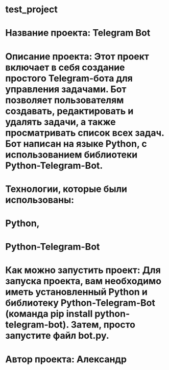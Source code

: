 # test_project

# Название проекта: Telegram Bot

# Описание проекта: Этот проект включает в себя создание простого Telegram-бота для управления задачами. Бот позволяет пользователям создавать, редактировать и удалять задачи, а также просматривать список всех задач. Бот написан на языке Python, с использованием библиотеки Python-Telegram-Bot.

# Технологии, которые были использованы: 
# Python, 
# Python-Telegram-Bot
# Как можно запустить проект: Для запуска проекта, вам необходимо иметь установленный Python и библиотеку Python-Telegram-Bot (команда pip install python-telegram-bot). Затем, просто запустите файл bot.py.

# Автор проекта: Александр
